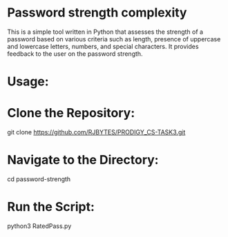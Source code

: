 # Password strength complexity 
This is a simple tool written in Python that assesses the strength of a password based on various criteria such as length, 
presence of uppercase and lowercase letters,
numbers, and special characters. It provides feedback to the user on the password strength.

# Usage:

# Clone the Repository:
git clone https://github.com/RJBYTES/PRODIGY_CS-TASK3.git

# Navigate to the Directory:
cd password-strength

# Run the Script:
python3 RatedPass.py

